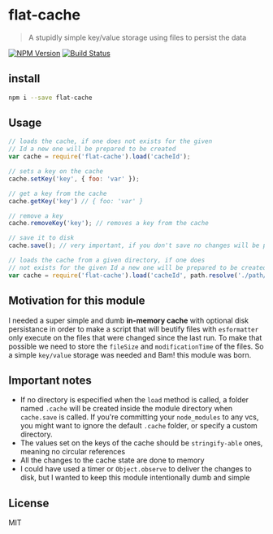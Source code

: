 # flat-cache
> A stupidly simple key/value storage using files to persist the data

[![NPM Version](http://img.shields.io/npm/v/flat-cache.svg?style=flat)](https://npmjs.org/package/flat-cache)
[![Build Status](http://img.shields.io/travis/royriojas/flat-cache.svg?style=flat)](https://travis-ci.org/royriojas/flat-cache)

## install

```bash
npm i --save flat-cache
```

## Usage

```js
// loads the cache, if one does not exists for the given 
// Id a new one will be prepared to be created
var cache = require('flat-cache').load('cacheId');

// sets a key on the cache
cache.setKey('key', { foo: 'var' });

// get a key from the cache
cache.getKey('key') // { foo: 'var' }

// remove a key
cache.removeKey('key'); // removes a key from the cache

// save it to disk
cache.save(); // very important, if you don't save no changes will be persisted.

// loads the cache from a given directory, if one does 
// not exists for the given Id a new one will be prepared to be created
var cache = require('flat-cache').load('cacheId', path.resolve('./path/to/folder'));
```

## Motivation for this module

I needed a super simple and dumb **in-memory cache** with optional disk persistance in order to make 
a script that will beutify files with `esformatter` only execute on the files that were changed since the last run.
To make that possible we need to store the `fileSize` and `modificationTime` of the files. So a simple `key/value` 
storage was needed and Bam! this module was born.

## Important notes
- If no directory is especified when the `load` method is called, a folder named `.cache` will be created 
  inside the module directory when `cache.save` is called. If you're committing your `node_modules` to any vcs, you
  might want to ignore the default `.cache` folder, or specify a custom directory.
- The values set on the keys of the cache should be `stringify-able` ones, meaning no circular references
- All the changes to the cache state are done to memory
- I could have used a timer or `Object.observe` to deliver the changes to disk, but I wanted to keep this module
  intentionally dumb and simple

## License 

MIT


